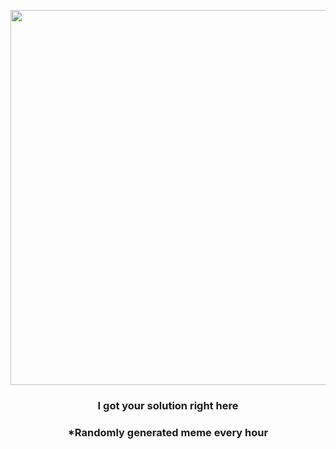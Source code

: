 <p align="center">
        <img src="https://i.redd.it/mz1he0ju8s0a1.jpg" width="600" height="600">
        </p>
        <h3 align="center">I got your solution right here</h3>
        <h3 align="center">*Randomly generated meme every hour</h3>
    